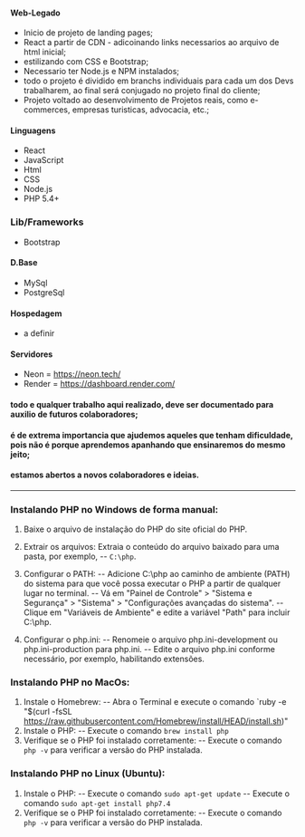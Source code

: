 #### Web-Legado

- Inicio de projeto de landing pages;
- React a partir de CDN - adicoinando links necessarios ao arquivo de html inicial;
- estilizando com CSS e Bootstrap;
- Necessario ter Node.js e NPM instalados;
- todo o projeto é dividido em branchs individuais para cada um dos Devs trabalharem, ao final será conjugado no projeto final do cliente;
- Projeto voltado ao desenvolvimento de Projetos reais, como e-commerces, empresas turisticas, advocacia, etc.;

#### Linguagens
- React
- JavaScript
- Html
- CSS
- Node.js
- PHP 5.4+

### Lib/Frameworks
- Bootstrap

#### D.Base
- MySql
- PostgreSql

#### Hospedagem
- a definir

#### Servidores
- Neon = https://neon.tech/
- Render = https://dashboard.render.com/


#### todo e qualquer trabalho aqui realizado, deve ser documentado para auxilio de futuros colaboradores;
#### é de extrema importancia que ajudemos aqueles que tenham dificuldade, pois não é porque aprendemos apanhando que ensinaremos do mesmo jeito;

#### estamos abertos a novos colaboradores e ideias. 



----------------------------------------------------------------

<!-- Instalando dependencias necessarias-->

### Instalando PHP no Windows de forma manual:

1. Baixe o arquivo de instalação do PHP do site oficial do PHP.
2. Extrair os arquivos: Extraia o conteúdo do arquivo baixado para uma pasta, por exemplo, 
    -- `C:\php`.

3. Configurar o PATH:
    -- Adicione C:\php ao caminho de ambiente (PATH) do sistema para que você possa executar o PHP a partir de qualquer lugar no terminal.
    -- Vá em "Painel de Controle" > "Sistema e Segurança" > "Sistema" > "Configurações avançadas do sistema".
    -- Clique em "Variáveis de Ambiente" e edite a variável "Path" para incluir C:\php.

4. Configurar o php.ini:
    -- Renomeie o arquivo php.ini-development ou php.ini-production para php.ini.
    -- Edite o arquivo php.ini conforme necessário, por exemplo, habilitando extensões.


### Instalando PHP no MacOs:
1. Instale o Homebrew:
-- Abra o Terminal e execute o comando `ruby -e "$(curl -fsSL https://raw.githubusercontent.com/Homebrew/install/HEAD/install.sh)"
2. Instale o PHP:
-- Execute o comando `brew install php`
3. Verifique se o PHP foi instalado corretamente:
-- Execute o comando `php -v` para verificar a versão do PHP instalada.

### Instalando PHP no Linux (Ubuntu):
1. Instale o PHP:
-- Execute o comando `sudo apt-get update`
-- Execute o comando `sudo apt-get install php7.4`
2. Verifique se o PHP foi instalado corretamente:
-- Execute o comando `php -v` para verificar a versão do PHP instalada.
